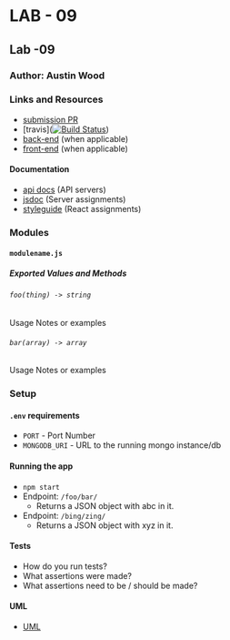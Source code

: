 # LAB - 09

## Lab -09

### Author: Austin Wood

### Links and Resources
* [submission PR](https://github.com/austin-wood-401-advanced-javascript/lab-09/pull/1) 
* [travis]([![Build Status](https://www.travis-ci.com/austin-wood-401-advanced-javascript/lab-09.svg?branch=master)](https://www.travis-ci.com/austin-wood-401-advanced-javascript/lab-09))
* [back-end](http://xyz.com) (when applicable)
* [front-end](https://lap9.herokuapp.com/docs/) (when applicable)

#### Documentation
* [api docs](http://localhost:3333/api-docs/) (API servers)
* [jsdoc](https://lap9.herokuapp.com/docs/) (Server assignments)
* [styleguide](http://xyz.com) (React assignments)

### Modules
#### `modulename.js`
##### Exported Values and Methods

###### `foo(thing) -> string`
Usage Notes or examples

###### `bar(array) -> array`
Usage Notes or examples

### Setup
#### `.env` requirements
* `PORT` - Port Number
* `MONGODB_URI` - URL to the running mongo instance/db

#### Running the app
* `npm start`
* Endpoint: `/foo/bar/`
  * Returns a JSON object with abc in it.
* Endpoint: `/bing/zing/`
  * Returns a JSON object with xyz in it.
  
#### Tests
* How do you run tests?
* What assertions were made?
* What assertions need to be / should be made?

#### UML
* [UML](https://drive.google.com/open?id=1rWQflg1QlCYxq77EpCCqLvllUp3_m_B-)
